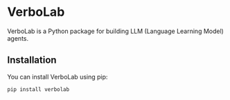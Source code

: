# VerboLab

VerboLab is a Python package for building LLM (Language Learning Model) agents.

## Installation

You can install VerboLab using pip:
```bash
pip install verbolab
```